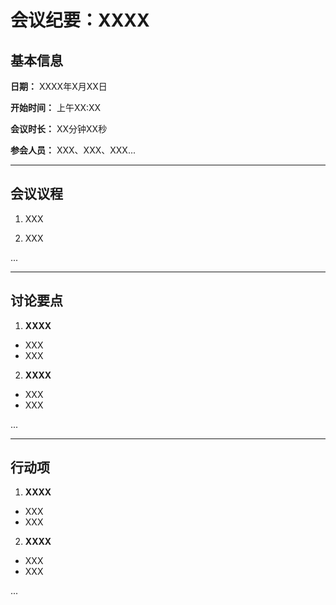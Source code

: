 # 会议纪要：XXXX

## 基本信息

**日期：** XXXX年X月XX日

**开始时间：** 上午XX:XX

**会议时长：** XX分钟XX秒

**参会人员：** XXX、XXX、XXX...

---

## 会议议程

1. XXX

2. XXX

...

---

## 讨论要点

1. **XXXX**
- XXX
- XXX

2. **XXXX**
- XXX
- XXX

...

---

## 行动项

1. **XXXX**
- XXX
- XXX

2. **XXXX**
- XXX
- XXX

...
